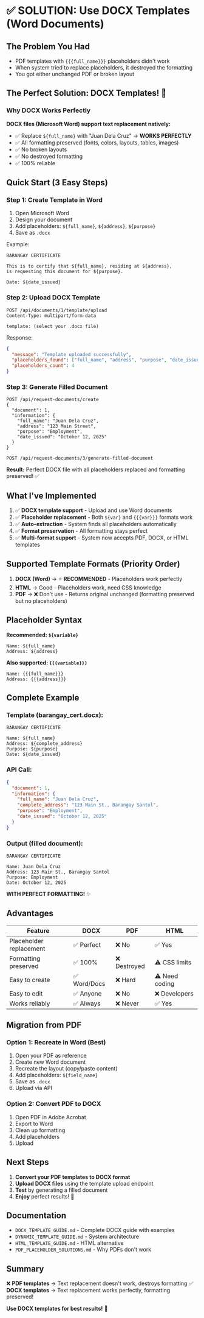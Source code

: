 # ✅ SOLUTION: Use DOCX Templates (Word Documents)

## The Problem You Had
- PDF templates with `{{{full_name}}}` placeholders didn't work
- When system tried to replace placeholders, it destroyed the formatting
- You got either unchanged PDF or broken layout

## The Perfect Solution: DOCX Templates! 🎉

### Why DOCX Works Perfectly

**DOCX files (Microsoft Word) support text replacement natively:**
- ✅ Replace `${full_name}` with "Juan Dela Cruz" → **WORKS PERFECTLY**
- ✅ All formatting preserved (fonts, colors, layouts, tables, images)
- ✅ No broken layouts
- ✅ No destroyed formatting
- ✅ 100% reliable

## Quick Start (3 Easy Steps)

### Step 1: Create Template in Word

1. Open Microsoft Word
2. Design your document
3. Add placeholders: `${full_name}`, `${address}`, `${purpose}`
4. Save as `.docx`

Example:
```
BARANGAY CERTIFICATE

This is to certify that ${full_name}, residing at ${address},
is requesting this document for ${purpose}.

Date: ${date_issued}
```

### Step 2: Upload DOCX Template

```http
POST /api/documents/1/template/upload
Content-Type: multipart/form-data

template: (select your .docx file)
```

Response:
```json
{
  "message": "Template uploaded successfully",
  "placeholders_found": ["full_name", "address", "purpose", "date_issued"],
  "placeholders_count": 4
}
```

### Step 3: Generate Filled Document

```http
POST /api/request-documents/create
{
  "document": 1,
  "information": {
    "full_name": "Juan Dela Cruz",
    "address": "123 Main Street",
    "purpose": "Employment",
    "date_issued": "October 12, 2025"
  }
}

POST /api/request-documents/3/generate-filled-document
```

**Result:** Perfect DOCX file with all placeholders replaced and formatting preserved! ✅

## What I've Implemented

1. ✅ **DOCX template support** - Upload and use Word documents
2. ✅ **Placeholder replacement** - Both `${var}` and `{{{var}}}` formats work
3. ✅ **Auto-extraction** - System finds all placeholders automatically
4. ✅ **Format preservation** - All formatting stays perfect
5. ✅ **Multi-format support** - System now accepts PDF, DOCX, or HTML templates

## Supported Template Formats (Priority Order)

1. **DOCX (Word)** → ⭐ **RECOMMENDED** - Placeholders work perfectly
2. **HTML** → Good - Placeholders work, need CSS knowledge
3. **PDF** → ❌ Don't use - Returns original unchanged (formatting preserved but no placeholders)

## Placeholder Syntax

**Recommended: `${variable}`**
```
Name: ${full_name}
Address: ${address}
```

**Also supported: `{{{variable}}}`**
```
Name: {{{full_name}}}
Address: {{{address}}}
```

## Complete Example

### Template (barangay_cert.docx):
```
BARANGAY CERTIFICATE

Name: ${full_name}
Address: ${complete_address}
Purpose: ${purpose}
Date: ${date_issued}
```

### API Call:
```json
{
  "document": 1,
  "information": {
    "full_name": "Juan Dela Cruz",
    "complete_address": "123 Main St., Barangay Santol",
    "purpose": "Employment",
    "date_issued": "October 12, 2025"
  }
}
```

### Output (filled document):
```
BARANGAY CERTIFICATE

Name: Juan Dela Cruz
Address: 123 Main St., Barangay Santol
Purpose: Employment
Date: October 12, 2025
```

**WITH PERFECT FORMATTING!** ✨

## Advantages

| Feature | DOCX | PDF | HTML |
|---------|------|-----|------|
| Placeholder replacement | ✅ Perfect | ❌ No | ✅ Yes |
| Formatting preserved | ✅ 100% | ❌ Destroyed | ⚠️ CSS limits |
| Easy to create | ✅ Word/Docs | ❌ Hard | ⚠️ Need coding |
| Easy to edit | ✅ Anyone | ❌ No | ❌ Developers |
| Works reliably | ✅ Always | ❌ Never | ✅ Yes |

## Migration from PDF

### Option 1: Recreate in Word (Best)
1. Open your PDF as reference
2. Create new Word document
3. Recreate the layout (copy/paste content)
4. Add placeholders: `${field_name}`
5. Save as `.docx`
6. Upload via API

### Option 2: Convert PDF to DOCX
1. Open PDF in Adobe Acrobat
2. Export to Word
3. Clean up formatting
4. Add placeholders
5. Upload

## Next Steps

1. **Convert your PDF templates to DOCX format**
2. **Upload DOCX files** using the template upload endpoint
3. **Test** by generating a filled document
4. **Enjoy** perfect results! 🎉

## Documentation

- `DOCX_TEMPLATE_GUIDE.md` - Complete DOCX guide with examples
- `DYNAMIC_TEMPLATE_GUIDE.md` - System architecture
- `HTML_TEMPLATE_GUIDE.md` - HTML alternative
- `PDF_PLACEHOLDER_SOLUTIONS.md` - Why PDFs don't work

## Summary

❌ **PDF templates** → Text replacement doesn't work, destroys formatting
✅ **DOCX templates** → Text replacement works perfectly, formatting preserved!

**Use DOCX templates for best results!** 🚀
